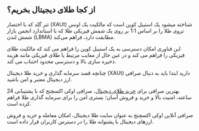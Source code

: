 
## از کجا طلای دیجیتال بخریم؟

تتر گلد که با اختصار (XAUt) شناخته میشود یک استیبل کوین است که مالکیت یک اونس تروی طلا را بر اساس 1:1 بر روی یک شمش فیزیکی طلا که با استاندارد انجمن بازار شمش لندن (LBMA) مطابقت دارد، فراهم می‌کند.

این فناوری امکان دسترسی به یک استیبل کوین را فراهم می کند که مالکیت طلای فیزیکی را فراهم می کند و در عین حال از معایب مرتبط با طلای فیزیکی مانند هزینه ذخیره سازی بالا و دسترسی محدود اجتناب می کند.

  

چنانچه قصد سرمایه گذاری و خرید طلا دیجیتال (XAUt) دارید ابتدا باید به دنبال صرافی ارز دیجیتال معتبر و امن باشید.

بهترین صرافی برای [خرید طلای دیجیتال](https://ok-ex.io/buy-and-sell/XAUT/)، صرافی اوکی اکسچنج که با پشتیبانی 24 ساعته، امنیت بالا و خرید و فروش آسان؛ بستری امن را برای سرمایه گذاری طلا فراهم کرده است.

صرافی آنلاین اوکی اکسچنج به عنوان سایت طلا دیجیتال، امکان معامله و خرید و فروش ارزهای دیجیتال با پشتوانه طلا را در دسترس کاربران قرار داده است.
